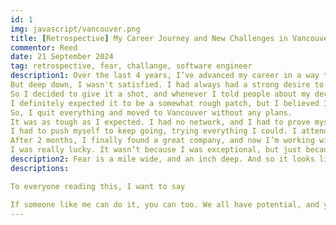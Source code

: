 ```yaml
---
id: 1
img: javascript/vancouver.png
title: [Retrospective] My Career Journey and New Challenges in Vancouver
commentor: Reed
date: 21 September 2024
tag: retrospective, fear, challange, software engineer
description1: Over the last 4 years, I’ve advanced my career in a way that differs from most engineers. I began by developing my own service and worked at several startups in Korea and Indonesia.
But deep down, I wasn't satisfied. I had always had a strong desire to improve my English and work in North America. I wanted to achieve it on my own, from scratch.
So I decided to give it a shot, and whenever I told people about my decision, they said it wouldn’t work. They told me, "You’ll be competing with people from all over the world. How can you succeed?"
I definitely expected it to be a somewhat rough patch, but I believed I would get through it eventually if I kept pushing myself consistently.
So, I quit everything and moved to Vancouver without any plans.
It was as tough as I expected. I had no network, and I had to prove myself solely with my skills. On top of that, the job market was really terrible, and the competition was fierce.
I had to push myself to keep going, trying everything I could. I attended every development seminar, made my own business cards and visited IT companies to hand them out, all the while studying English and development skills every single day.
After 2 months, I finally found a great company, and now I’m working with them.
I was really lucky. It wasn’t because I was exceptional, but just because I stayed consistent, and when the opportunity came, I was just ready to grab it. And the same can happen for anyone.
description2: Fear is a mile wide, and an inch deep. And so it looks like the ocean, that you are gonna step into and drown. But as soon as you step into it, you realize it was not that deep at all and you can keep walking through it.
descriptions:

To everyone reading this, I want to say

If someone like me can do it, you can too. We all have potential, and your potential might be even greater than mine. Don’t give up. If you keep going, good opportunities will come, and that opportunity will be yours.
---
```

